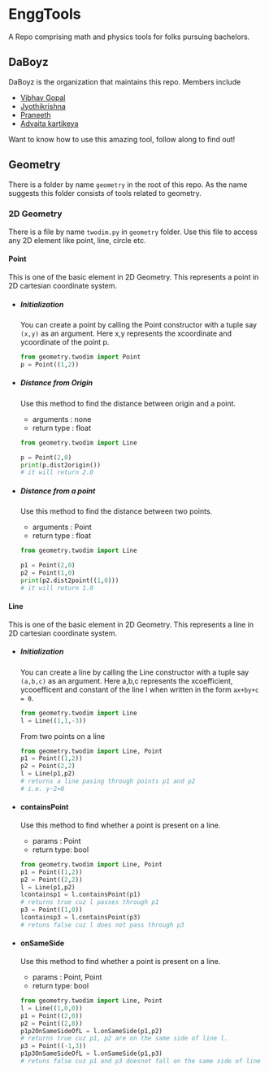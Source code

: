 # EnggTools

A Repo comprising math and physics tools for folks pursuing bachelors.

## DaBoyz

DaBoyz is the organization that maintains this repo.
Members include

- [Vibhav Gopal](https://github.com/Vibhav-Gopal)
- [Jyothikrishna](https://github.com/bhendi-boi)
- [Praneeth](https://github.com/ProfessorZoom023)
- [Advaita kartikeya](https://github.com/addukar28)

Want to know how to use this amazing tool, follow along to find out!

## Geometry

There is a folder by name `geometry` in the root of this repo. As the name suggests this folder consists of tools related to geometry.

### 2D Geometry

There is a file by name `twodim.py` in `geometry` folder. Use this file to access any 2D element like point, line, circle etc.

#### Point

This is one of the basic element in 2D Geometry. This represents a point in 2D cartesian coordinate system.

- ##### Initialization

  You can create a point by calling the Point constructor with a tuple say `(x,y)` as an argument. Here x,y represents the xcoordinate and ycoordinate of the point p.

  ```python
  from geometry.twodim import Point
  p = Point((1,2))
  ```

- ##### Distance from Origin

  Use this method to find the distance between origin and a point.

  - arguments : none
  - return type : float

  ```python
  from geometry.twodim import Line

  p = Point(2,0)
  print(p.dist2origin())
  # it will return 2.0
  ```

- ##### Distance from a point

  Use this method to find the distance between two points.

  - arguments : Point
  - return type : float

  ```python
  from geometry.twodim import Line

  p1 = Point(2,0)
  p2 = Point(1,0)
  print(p2.dist2point((1,0)))
  # it will return 1.0
  ```

#### Line

This is one of the basic element in 2D Geometry. This represents a line in 2D cartesian coordinate system.

- ##### Initialization

  You can create a line by calling the Line constructor with a tuple say `(a,b,c)` as an argument. Here a,b,c represents the xcoefficient, ycooefficent and constant of the line l when written in the form `ax+by+c = 0`.

  ```python
  from geometry.twodim import Line
  l = Line((1,1,-3))
  ```

  From two points on a line

  ```python
  from geometry.twodim import Line, Point
  p1 = Point((1,2))
  p2 = Point(2,2)
  l = Line(p1,p2)
  # returns a line pasing through points p1 and p2
  # i.e. y-2=0
  ```

- #### containsPoint
  Use this method to find whether a point is present on a line.
  - params : Point
  - return type: bool
  ```python
  from geometry.twodim import Line, Point
  p1 = Point((1,2))
  p2 = Point((2,2))
  l = Line(p1,p2)
  lcontainsp1 = l.containsPoint(p1)
  # returns true cuz l passes through p1
  p3 = Point((1,0))
  lcontainsp3 = l.containsPoint(p3)
  # retuns false cuz l does not pass through p3
  ```
- #### onSameSide
  Use this method to find whether a point is present on a line.
  - params : Point, Point
  - return type: bool
  ```python
  from geometry.twodim import Line, Point
  l = Line((1,0,0))
  p1 = Point((2,0))
  p2 = Point((2,8))
  p1p2OnSameSideOfL = l.onSameSide(p1,p2)
  # returns true cuz p1, p2 are on the same side of line l.
  p3 = Point((-1,3))
  p1p3OnSameSideOfL = l.onSameSide(p1,p3)
  # retuns false cuz p1 and p3 doesnot fall on the same side of line l.
  ```
